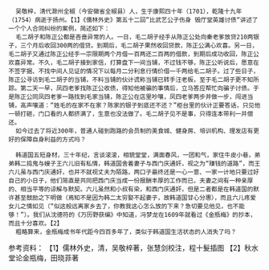       吴敬梓，清代滁州全椒（今安徽省全椒县）人，生于康熙四十年（1701），乾隆十九年（1754）病逝于扬州。【1】《儒林外史》第五十二回”比武艺公子伤身 毁厅堂英雄讨债“讲述了一个个人合同纠纷的案例，简述如下：
      毛二胡子和陈正公都是吝啬异常的人。一日，毛二胡子经手从陈正公处向秦老爹放贷210两银子，三个月后收回300两的借贷。到期后，毛二胡子果然收回贷款，陈正公满心欢喜。另一日，毛二胡子又通过陈正公经手一宗限期两个月借一百两还二百两的借款，到期后成功收回，陈正公欢喜异常。不久，毛二胡子接到家信，打算盘下一间当铺，不过钱不够，陈正公听说后，愿意在不签字据、不找中间人见证的情况下以每月二分利息行情价借一千两给毛二胡子。过了些日子，陈正公寻访到毛二胡子的当铺，不料当铺的伙计谎称当铺已转手汪老板，至于毛二胡子更不知所踪。第二天一早，凤四老爹找陈正公收债，得知他被骗的事情后，立马答应帮忙向骗子讨债。于是陈正公同凤四老爹一路找到毛家当铺，陈正公在店里吵嚷，凤四老爹两步并做一步，闯进当铺，高声嚷道：“姓毛的在家不在家？陈家的银子到底还不还？”柜台里的伙计正要答话，只见他一顿打砸，门口看的人都挤满了，生意也没法做了。毛二胡子见不是事，只得连本带利一并偿还。
      如今过去了将近300年，普通人碰到跑路的会员制的美食城、健身房、培训机构、理发店有更好的保障自身利益的方式吗？

      韩道国五短身材，三十年纪，言谈滚滚，相貌堂堂，满面春风，一团和气，家住牛皮小巷，弟弟韩二捣鬼与嫂子王六儿旧有私情，韩道国舍着妻子与西门庆通奸，视之为“赚钱的道路”，而王六儿虽与西门庆通奸，也并不就视丈夫为陌路，两口子最终还是一心一意、一家一计地只要过好自己的小日子，他们简直是共同把西门庆当成一份报酬丰厚的工作而已，夫妻之间有一种亲厚的、相当平等的谅解与默契。六儿虽然和小叔有染，和西门庆通奸，但是二者都是在韩道国的默许甚至鼓励之下明做（焉知不是因为韩二太穷娶不起妻子，故韩道国甘心分惠），而且六儿疼爱女儿之情如见（“似这般远离家乡去了，你教我这心怎么放的下来？急切要见他见，也不能够！”）。我们从沈德符的《万历野获编》中知道，冯梦龙在1609年就看过《金瓶梅》的抄本，而且十分喜欢。【2】
      粗略算来，金瓶梅成书年代距今四百多年了，类似于韩道国生活状态的人消失了吗？
参考资料：
【1】儒林外史，清，吴敬梓著，张慧剑校注，程十髮插图
【2】秋水堂论金瓶梅，田晓菲著